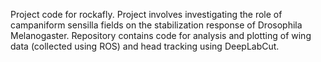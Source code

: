 Project code for rockafly. Project involves investigating the role of campaniform sensilla fields on the stabilization response of Drosophila Melanogaster. Repository contains code for analysis and plotting of wing data (collected using ROS) and head tracking using DeepLabCut. 
